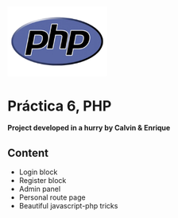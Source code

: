 <img src="https://raw.githubusercontent.com/edroque93/PHPpr6/master/img/php-logo.png" alt="Drawing" width="200px" />

Práctica 6, PHP
======

**Project developed in a hurry by Calvin & Enrique**

Content
------
- Login block
- Register block
- Admin panel
- Personal route page
- Beautiful javascript-php tricks

